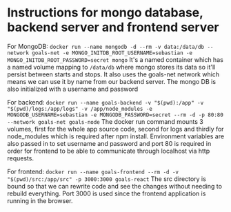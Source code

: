 # Instructions for mongo database, backend server and frontend server

For MongoDB:
`docker run --name mongodb -d --rm -v data:/data/db --network goals-net -e MONGO_INITDB_ROOT_USERNAME=sebastian -e MONGO_INITDB_ROOT_PASSWORD=secret mongo`
It's a named container which has a named volume mapping to `/data/db` where mongo stores its data so it'll persist between starts and stops. It also uses the goals-net network which means we can use it by name from our backend server.
The mongo DB is also initialized with a username and password

For backend:
`docker run --name goals-backend -v "$(pwd):/app" -v "$(pwd)/logs:/app/logs" -v /app/node_modules -e MONGODB_USERNAME=sebastian -e MONGODB_PASSWORD=secret --rm -d -p 80:80 --network goals-net goals-node`
The docker run command mounts 3 volumes, first for the whole app source code, second for logs and thirdly for node_modules which is required after npm install. Environment variables are also passed in to set username and password and port 80 is required in order for frontend to be able to communicate through localhost via http requests.

For frontend:
`docker run --name goals-frontend --rm -d -v "$(pwd)/src:/app/src" -p 3000:3000 goals-react`
The src directory is bound so that we can rewrite code and see the changes without needing to rebuild everything. Port 3000 is used since the frontend application is running in the browser.
